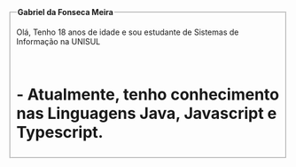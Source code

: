 <fieldset>
  <legend><b>Gabriel da Fonseca Meira</b></legend>
  <p>Olá, Tenho 18 anos de idade e sou estudante de Sistemas de Informação na UNISUL</p><br>
  <h1>- Atualmente, tenho conhecimento nas Linguagens Java, Javascript e Typescript.</h1>
</fieldset>
